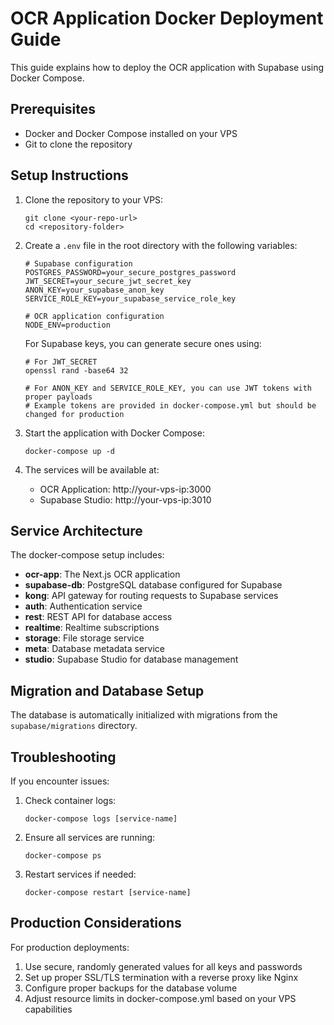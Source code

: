 # OCR Application Docker Deployment Guide

This guide explains how to deploy the OCR application with Supabase using Docker Compose.

## Prerequisites

- Docker and Docker Compose installed on your VPS
- Git to clone the repository

## Setup Instructions

1. Clone the repository to your VPS:
   ```
   git clone <your-repo-url>
   cd <repository-folder>
   ```

2. Create a `.env` file in the root directory with the following variables:
   ```
   # Supabase configuration
   POSTGRES_PASSWORD=your_secure_postgres_password
   JWT_SECRET=your_secure_jwt_secret_key
   ANON_KEY=your_supabase_anon_key
   SERVICE_ROLE_KEY=your_supabase_service_role_key
   
   # OCR application configuration
   NODE_ENV=production
   ```

   For Supabase keys, you can generate secure ones using:
   ```
   # For JWT_SECRET
   openssl rand -base64 32
   
   # For ANON_KEY and SERVICE_ROLE_KEY, you can use JWT tokens with proper payloads
   # Example tokens are provided in docker-compose.yml but should be changed for production
   ```

3. Start the application with Docker Compose:
   ```
   docker-compose up -d
   ```

4. The services will be available at:
   - OCR Application: http://your-vps-ip:3000
   - Supabase Studio: http://your-vps-ip:3010

## Service Architecture

The docker-compose setup includes:

- **ocr-app**: The Next.js OCR application
- **supabase-db**: PostgreSQL database configured for Supabase
- **kong**: API gateway for routing requests to Supabase services
- **auth**: Authentication service
- **rest**: REST API for database access
- **realtime**: Realtime subscriptions
- **storage**: File storage service
- **meta**: Database metadata service
- **studio**: Supabase Studio for database management

## Migration and Database Setup

The database is automatically initialized with migrations from the `supabase/migrations` directory.

## Troubleshooting

If you encounter issues:

1. Check container logs:
   ```
   docker-compose logs [service-name]
   ```

2. Ensure all services are running:
   ```
   docker-compose ps
   ```

3. Restart services if needed:
   ```
   docker-compose restart [service-name]
   ```

## Production Considerations

For production deployments:

1. Use secure, randomly generated values for all keys and passwords
2. Set up proper SSL/TLS termination with a reverse proxy like Nginx
3. Configure proper backups for the database volume
4. Adjust resource limits in docker-compose.yml based on your VPS capabilities 